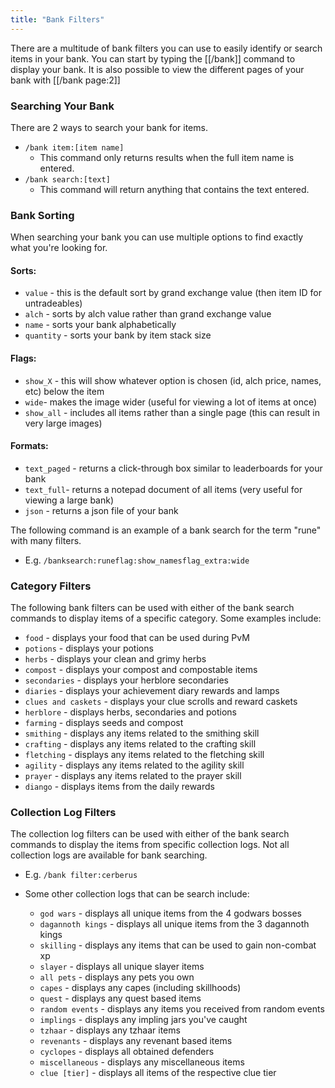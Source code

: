 ```yaml
---
title: "Bank Filters"
---
```


There are a multitude of bank filters you can use to easily identify or search items in your bank. You can start by typing the [[/bank]] command to display your bank. It is also possible to view the different pages of your bank with [[/bank page:2]]

### Searching Your Bank

There are 2 ways to search your bank for items.

- `/bank item:[item name]`
  - This command only returns results when the full item name is entered.
- `/bank search:[text]`
  - This command will return anything that contains the text entered.

### Bank Sorting

When searching your bank you can use multiple options to find exactly what you're looking for.

#### Sorts:

- `value` - this is the default sort by grand exchange value (then item ID for untradeables)
- `alch` - sorts by alch value rather than grand exchange value
- `name` - sorts your bank alphabetically
- `quantity` - sorts your bank by item stack size

#### Flags:

- `show_X` - this will show whatever option is chosen (id, alch price, names, etc) below the item
- `wide`- makes the image wider (useful for viewing a lot of items at once)
- `show_all` - includes all items rather than a single page (this can result in very large images)

#### Formats:

- `text_paged` - returns a click-through box similar to leaderboards for your bank
- `text_full`- returns a notepad document of all items (very useful for viewing a large bank)
- `json` - returns a json file of your bank

The following command is an example of a bank search for the term "rune" with many filters.

- E.g. `/banksearch:runeflag:show_namesflag_extra:wide`

### Category Filters

The following bank filters can be used with either of the bank search commands to display items of a specific category. Some examples include:

- `food` - displays your food that can be used during PvM
- `potions` - displays your potions
- `herbs` - displays your clean and grimy herbs
- `compost` - displays your compost and compostable items
- `secondaries` - displays your herblore secondaries
- `diaries` - displays your achievement diary rewards and lamps
- `clues and caskets` - displays your clue scrolls and reward caskets
- `herblore` - displays herbs, secondaries and potions
- `farming` - displays seeds and compost
- `smithing` - displays any items related to the smithing skill
- `crafting` - displays any items related to the crafting skill
- `fletching` - displays any items related to the fletching skill
- `agility` - displays any items related to the agility skill
- `prayer` - displays any items related to the prayer skill
- `diango` - displays items from the daily rewards

### Collection Log Filters

The collection log filters can be used with either of the bank search commands to display the items from specific collection logs. Not all collection logs are available for bank searching.

- E.g. `/bank filter:cerberus`

- Some other collection logs that can be search include:
  - `god wars` - displays all unique items from the 4 godwars bosses
  - `dagannoth kings` - displays all unique items from the 3 dagannoth kings
  - `skilling` - displays any items that can be used to gain non-combat xp
  - `slayer` - displays all unique slayer items
  - `all pets` - displays any pets you own
  - `capes` - displays any capes (including skillhoods)
  - `quest` - displays any quest based items
  - `random events` - displays any items you received from random events
  - `implings` - displays any impling jars you've caught
  - `tzhaar` - displays any tzhaar items
  - `revenants` - displays any revenant based items
  - `cyclopes` - displays all obtained defenders
  - `miscellaneous` - displays any miscellaneous items
  - `clue [tier]` - displays all items of the respective clue tier
